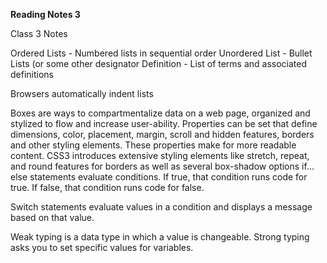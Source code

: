 **Reading Notes 3**

Class 3 Notes

Ordered Lists - Numbered lists in sequential order
Unordered List - Bullet Lists (or some other designator
Definition - List of terms and associated definitions

Browsers automatically indent lists

Boxes are ways to compartmentalize data on a web page, organized and stylized to flow and increase user-ability. Properties can be set that define dimensions, color, placement, margin,  scroll and hidden features, borders and other styling elements. These properties make for more readable content.
CSS3 introduces extensive styling elements like stretch, repeat, and round features for borders as well as several box-shadow options
 if…else statements evaluate conditions. If true, that condition runs code for true. If false, that condition runs code for false.

Switch statements evaluate values in a condition and displays a message based on that value.

Weak typing is a data type in which a value is changeable. Strong typing asks you to set specific values for variables.
